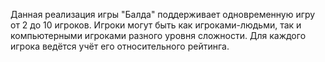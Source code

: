 Данная реализация игры "Балда" поддерживает одновременную игру от 2 до 10 игроков. Игроки могут быть как игроками-людьми, так и компьютерными игроками разного уровня сложности. Для каждого игрока ведётся учёт его относительного рейтинга.
